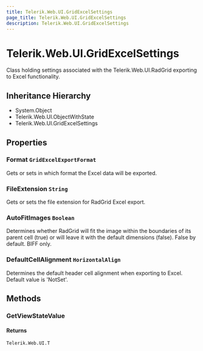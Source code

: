 ```yaml
---
title: Telerik.Web.UI.GridExcelSettings
page_title: Telerik.Web.UI.GridExcelSettings
description: Telerik.Web.UI.GridExcelSettings
---
```


# Telerik.Web.UI.GridExcelSettings

Class holding settings associated with the Telerik.Web.UI.RadGrid exporting to Excel functionality.

## Inheritance Hierarchy

* System.Object
* Telerik.Web.UI.ObjectWithState
* Telerik.Web.UI.GridExcelSettings

## Properties

###  Format `GridExcelExportFormat`

Gets or sets in which format the Excel data will be exported.

###  FileExtension `String`

Gets or sets the file extension for RadGrid Excel export.

###  AutoFitImages `Boolean`

Determines whether RadGrid will fit the image within the boundaries of its parent cell (true) or will leave it with the default dimensions (false).
            False by default. BIFF only.

###  DefaultCellAlignment `HorizontalAlign`

Determines the default header cell alignment when exporting to Excel. Default value is 'NotSet'.

## Methods

###  GetViewStateValue

#### Returns

`Telerik.Web.UI.T` 

